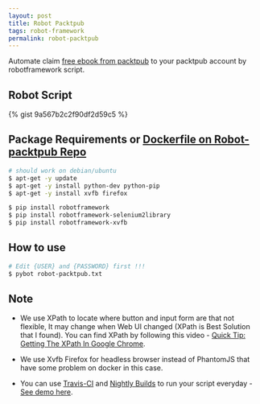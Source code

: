```yaml
---
layout: post
title: Robot Packtpub
tags: robot-framework
permalink: robot-packtpub
---
```


Automate claim [free ebook from packtpub](https://www.packtpub.com/packt/offers/free-learning) to your packtpub account by robotframework script.

## Robot Script
{% gist 9a567b2c2f90df2d59c5 %}

## Package Requirements or [Dockerfile on Robot-packtpub Repo](https://github.com/ibotdotout/robot-packtpub)

```sh
# should work on debian/ubuntu
$ apt-get -y update
$ apt-get -y install python-dev python-pip
$ apt-get -y install xvfb firefox

$ pip install robotframework
$ pip install robotframework-selenium2library
$ pip install robotframework-xvfb
```

## How to use

```sh
# Edit {USER} and {PASSWORD} first !!!
$ pybot robot-packtpub.txt
```

## Note
- We use XPath to locate where button and input form are that not flexible,
  It may change when Web UI changed (XPath is Best Solution that I found).
  You can find XPath by following this video - [Quick Tip: Getting The XPath In Google Chrome](https://www.youtube.com/watch?v=vCNLPHP3E_U).

- We use Xvfb Firefox for headless browser instead of PhantomJS that have some problem on docker in this case.

- You can use [Travis-CI](https://travis-ci.org) and [Nightly Builds](https://nightli.es) to run your script everyday - [See demo here](https://github.com/ibotdotout/robot-packtpub).
